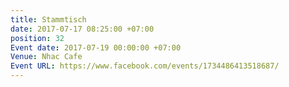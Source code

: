 ```yaml
---
title: Stammtisch
date: 2017-07-17 08:25:00 +07:00
position: 32
Event date: 2017-07-19 00:00:00 +07:00
Venue: Nhac Cafe
Event URL: https://www.facebook.com/events/1734486413518687/
---
```


